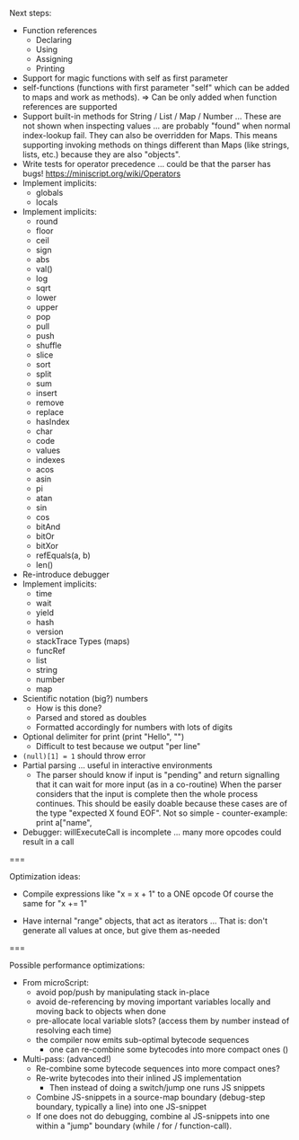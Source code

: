 
Next steps:
- Function references
  - Declaring
  - Using
  - Assigning
  - Printing
- Support for magic functions with self as first parameter
- self-functions (functions with first parameter "self" which
  can be added to maps and work as methods).
  => Can be only added when function references are supported
- Support built-in methods for String / List / Map / Number ...
  These are not shown when inspecting values ... are probably "found"
  when normal index-lookup fail. They can also be overridden for Maps.
  This means supporting invoking methods on things different than Maps
  (like strings, lists, etc.) because they are also "objects".
- Write tests for operator precedence ... could be that the parser has bugs!
  https://miniscript.org/wiki/Operators
- Implement implicits:
  - globals
  - locals
- Implement implicits:
  - round
  - floor
  - ceil
  - sign
  - abs
  - val()
  - log
  - sqrt
  - lower
  - upper
  - pop
  - pull
  - push
  - shuffle
  - slice
  - sort
  - split
  - sum
  - insert
  - remove
  - replace
  - hasIndex
  - char
  - code
  - values
  - indexes
  - acos
  - asin
  - pi
  - atan
  - sin
  - cos
  - bitAnd
  - bitOr
  - bitXor
  - refEquals(a, b)
  - len()
- Re-introduce debugger
- Implement implicits:
  - time
  - wait
  - yield
  - hash
  - version
  - stackTrace
  Types (maps)
  - funcRef
  - list
  - string
  - number
  - map
- Scientific notation (big?) numbers 
  - How is this done?
  - Parsed and stored as doubles
  - Formatted accordingly for numbers with lots of digits
- Optional delimiter for print (print "Hello", "")
  - Difficult to test because we output "per line"
- `(null)[1] = 1` should throw error
- Partial parsing ... useful in interactive environments
  - The parser should know if input is "pending" and return
    signalling that it can wait for more input (as in a co-routine)
    When the parser considers that the input is complete then the
    whole process continues.
    This should be easily doable because these cases are of the type
    "expected X found EOF". Not so simple - counter-example:
    print a["name",
- Debugger: willExecuteCall is incomplete ... many more opcodes could
  result in a call

===

Optimization ideas:
- Compile expressions like "x = x + 1" to a ONE opcode
  Of course the same for "x += 1"

- Have internal "range" objects, that act as iterators ...
  That is: don't generate all values at once, but give them as-needed

===

Possible performance optimizations:
- From microScript:
  - avoid pop/push by manipulating stack in-place
  - avoid de-referencing by moving important variables locally and moving back to objects when done
  - pre-allocate local variable slots? (access them by number instead of resolving each time)
  - the compiler now emits sub-optimal bytecode sequences
    - one can re-combine some bytecodes into more compact ones ()
- Multi-pass: (advanced!)
  - Re-combine some bytecode sequences into more compact ones?
  - Re-write bytecodes into their inlined JS implementation
    - Then instead of doing a switch/jump one runs JS snippets
  - Combine JS-snippets in a source-map boundary (debug-step boundary, typically a line) into one JS-snippet
  - If one does not do debugging, combine al JS-snippets into one within a "jump" boundary (while / for / function-call).
